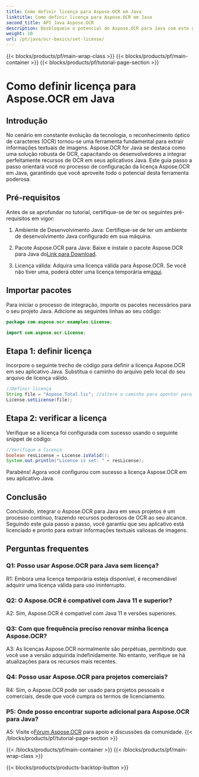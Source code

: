 ```yaml
---
title: Como definir licença para Aspose.OCR em Java
linktitle: Como definir licença para Aspose.OCR em Java
second_title: API Java Aspose.OCR
description: Desbloqueie o potencial do Aspose.OCR para Java com este guia passo a passo. Configure sua licença sem esforço e aprimore seus recursos de OCR.
weight: 10
url: /pt/java/ocr-basics/set-license/
---
```


{{< blocks/products/pf/main-wrap-class >}}
{{< blocks/products/pf/main-container >}}
{{< blocks/products/pf/tutorial-page-section >}}

# Como definir licença para Aspose.OCR em Java

## Introdução

No cenário em constante evolução da tecnologia, o reconhecimento óptico de caracteres (OCR) tornou-se uma ferramenta fundamental para extrair informações textuais de imagens. Aspose.OCR for Java se destaca como uma solução robusta de OCR, capacitando os desenvolvedores a integrar perfeitamente recursos de OCR em seus aplicativos Java. Este guia passo a passo orientará você no processo de configuração da licença Aspose.OCR em Java, garantindo que você aproveite todo o potencial desta ferramenta poderosa.

## Pré-requisitos

Antes de se aprofundar no tutorial, certifique-se de ter os seguintes pré-requisitos em vigor:

1. Ambiente de Desenvolvimento Java: Certifique-se de ter um ambiente de desenvolvimento Java configurado em sua máquina.

2.  Pacote Aspose.OCR para Java: Baixe e instale o pacote Aspose.OCR para Java do[Link para Download](https://releases.aspose.com/ocr/java/).

3. Licença válida: Adquira uma licença válida para Aspose.OCR. Se você não tiver uma, poderá obter uma licença temporária em[aqui](https://purchase.aspose.com/temporary-license/).

## Importar pacotes

Para iniciar o processo de integração, importe os pacotes necessários para o seu projeto Java. Adicione as seguintes linhas ao seu código:

```java
package com.aspose.ocr.examples.License;

import com.aspose.ocr.License;
```

## Etapa 1: definir licença

Incorpore o seguinte trecho de código para definir a licença Aspose.OCR em seu aplicativo Java. Substitua o caminho do arquivo pelo local do seu arquivo de licença válido.

```java
//Definir licença
String file = "Aspose.Total.lic"; //altere o caminho para apontar para uma licença válida
License.setLicense(file);
```

## Etapa 2: verificar a licença

Verifique se a licença foi configurada com sucesso usando o seguinte snippet de código:

```java
//Verifique a licença
boolean resLicense = License.isValid();
System.out.println("License is set: " + resLicense);
```

Parabéns! Agora você configurou com sucesso a licença Aspose.OCR em seu aplicativo Java.

## Conclusão

Concluindo, integrar o Aspose.OCR para Java em seus projetos é um processo contínuo, trazendo recursos poderosos de OCR ao seu alcance. Seguindo este guia passo a passo, você garantiu que seu aplicativo está licenciado e pronto para extrair informações textuais valiosas de imagens.

## Perguntas frequentes

### Q1: Posso usar Aspose.OCR para Java sem licença?

R1: Embora uma licença temporária esteja disponível, é recomendável adquirir uma licença válida para uso ininterrupto.

### Q2: O Aspose.OCR é compatível com Java 11 e superior?

A2: Sim, Aspose.OCR é compatível com Java 11 e versões superiores.

### Q3: Com que frequência preciso renovar minha licença Aspose.OCR?

A3: As licenças Aspose.OCR normalmente são perpétuas, permitindo que você use a versão adquirida indefinidamente. No entanto, verifique se há atualizações para os recursos mais recentes.

### Q4: Posso usar Aspose.OCR para projetos comerciais?

R4: Sim, o Aspose.OCR pode ser usado para projetos pessoais e comerciais, desde que você cumpra os termos de licenciamento.

### P5: Onde posso encontrar suporte adicional para Aspose.OCR para Java?

 A5: Visite o[Fórum Aspose.OCR](https://forum.aspose.com/c/ocr/16) para apoio e discussões da comunidade.
{{< /blocks/products/pf/tutorial-page-section >}}

{{< /blocks/products/pf/main-container >}}
{{< /blocks/products/pf/main-wrap-class >}}

{{< blocks/products/products-backtop-button >}}
